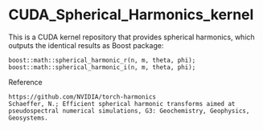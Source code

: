 # CUDA_Spherical_Harmonics_kernel
This is a CUDA kernel repository that provides spherical harmonics, which outputs the identical results as Boost package:

	boost::math::spherical_harmonic_r(n, m, theta, phi);
	boost::math::spherical_harmonic_i(n, m, theta, phi);

Reference

	https://github.com/NVIDIA/torch-harmonics
	Schaeffer, N.; Efficient spherical harmonic transforms aimed at pseudospectral numerical simulations, G3: Geochemistry, Geophysics, Geosystems.
